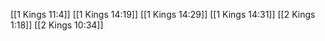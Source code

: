 [[1 Kings 11:4]]
[[1 Kings 14:19]]
[[1 Kings 14:29]]
[[1 Kings 14:31]]
[[2 Kings 1:18]]
[[2 Kings 10:34]]
